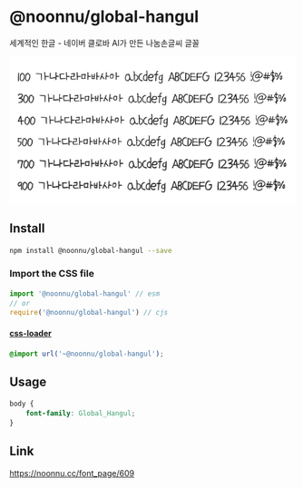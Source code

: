 # @noonnu/global-hangul

세계적인 한글 - 네이버 클로바 AI가 만든 나눔손글씨 글꼴

![example](./example.png)

## Install

```bash
npm install @noonnu/global-hangul --save
```

### Import the CSS file

```js
import '@noonnu/global-hangul' // esm
// or
require('@noonnu/global-hangul') // cjs
```

#### [css-loader](https://github.com/webpack-contrib/css-loader)

```css
@import url('~@noonnu/global-hangul');
```

## Usage

```css
body {
    font-family: Global_Hangul;
}
```

## Link

https://noonnu.cc/font_page/609
